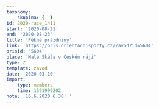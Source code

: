 ```yaml
---
taxonomy:
    skupina: {  }
id: 2020-race_1411
start: '2020-08-21'
end: '2020-08-23'
title: 'Pěkné prázdniny'
link: 'https://oris.orientacnisporty.cz/Zavod?id=5604'
orisid: '5604'
place: 'Malá Skála v Českém ráji'
type: Z
template: zavod
date: '2020-03-10'
import:
    type: members
    time: 1591999202
note: '16.6.2020 6.30! '
---
```


